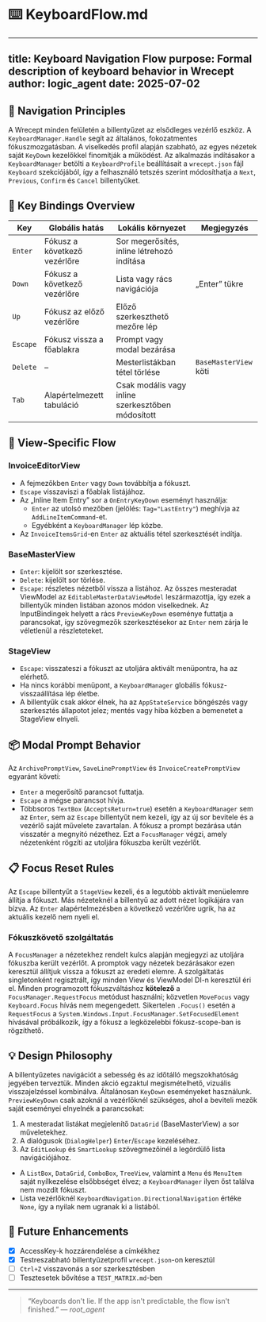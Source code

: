 # ⌨️ KeyboardFlow.md

---
**title:** Keyboard Navigation Flow
**purpose:** Formal description of keyboard behavior in Wrecept
**author:** logic_agent
**date:** 2025-07-02
---

## 🧭 Navigation Principles

A Wrecept minden felületén a billentyűzet az elsődleges vezérlő eszköz. A `KeyboardManager.Handle` segít az általános, fokozatmentes fókuszmozgatásban. A viselkedés profil alapján szabható, az egyes nézetek saját `KeyDown` kezelőkkel finomítják a működést.
Az alkalmazás indításakor a `KeyboardManager` betölti a `KeyboardProfile` beállításait a `wrecept.json` fájl `Keyboard` szekciójából, így a felhasználó tetszés szerint módosíthatja a `Next`, `Previous`, `Confirm` és `Cancel` billentyűket.

## 🔑 Key Bindings Overview

| Key      | Globális hatás                     | Lokális környezet                        | Megjegyzés |
|---------|-----------------------------------|------------------------------------------|------------|
| `Enter` | Fókusz a következő vezérlőre       | Sor megerősítés, inline létrehozó indítása |            |
| `Down`  | Fókusz a következő vezérlőre       | Lista vagy rács navigációja              | „Enter” tükre |
| `Up`    | Fókusz az előző vezérlőre          | Előző szerkeszthető mezőre lép            |            |
| `Escape`| Fókusz vissza a főablakra          | Prompt vagy modal bezárása               |            |
| `Delete`| –                                 | Mesterlistákban tétel törlése            | `BaseMasterView` köti |
| `Tab`   | Alapértelmezett tabuláció         | Csak modális vagy inline szerkesztőben módosított | |

## 🧾 View-Specific Flow

### InvoiceEditorView
- A fejmezőkben `Enter` vagy `Down` továbbítja a fókuszt.
- `Escape` visszaviszi a főablak listájához.
- Az „Inline Item Entry” sor a `OnEntryKeyDown` eseményt használja:
  - `Enter` az utolsó mezőben (jelölés: `Tag="LastEntry"`) meghívja az `AddLineItemCommand`-et.
  - Egyébként a `KeyboardManager` lép közbe.
- Az `InvoiceItemsGrid`-en `Enter` az aktuális tétel szerkesztését indítja.

### BaseMasterView
- `Enter`: kijelölt sor szerkesztése.
- `Delete`: kijelölt sor törlése.
- `Escape`: részletes nézetből vissza a listához.
Az összes mesteradat ViewModel az `EditableMasterDataViewModel` leszármazottja, így ezek a billentyűk minden listában azonos módon viselkednek.
Az InputBindingek helyett a rács `PreviewKeyDown` eseménye futtatja a parancsokat,
így szövegmezők szerkesztésekor az `Enter` nem zárja le véletlenül a részleteteket.

### StageView
- `Escape`: visszateszi a fókuszt az utoljára aktivált menüpontra, ha az elérhető.
- Ha nincs korábbi menüpont, a `KeyboardManager` globális fókusz-visszaállítása lép életbe.
- A billentyűk csak akkor élnek, ha az `AppStateService` böngészés vagy szerkesztés állapotot jelez; mentés vagy hiba közben a bemenetet a StageView elnyeli.

## 📦 Modal Prompt Behavior

Az `ArchivePromptView`, `SaveLinePromptView` és `InvoiceCreatePromptView` egyaránt követi:
- `Enter` a megerősítő parancsot futtatja.
- `Escape` a mégse parancsot hívja.
- Többsoros `TextBox` (`AcceptsReturn=true`) esetén a `KeyboardManager` sem az `Enter`, sem az `Escape` billentyűt nem kezeli, így az új sor bevitele és a vezérlő saját művelete zavartalan.
A fókusz a prompt bezárása után visszatér a megnyitó nézethez.
Ezt a `FocusManager` végzi, amely nézetenként rögzíti az utoljára fókuszba került vezérlőt.

## 📋 Focus Reset Rules

Az `Escape` billentyűt a `StageView` kezeli, és a legutóbb aktivált menüelemre
állítja a fókuszt. Más nézeteknél a billentyű az adott nézet logikájára van
bízva.
Az `Enter` alapértelmezésben a következő vezérlőre ugrik, ha az aktuális kezelő nem nyeli el.

### Fókuszkövető szolgáltatás

A `FocusManager` a nézetekhez rendelt kulcs alapján megjegyzi az utoljára fókuszba került vezérlőt. A promptok vagy nézetek bezárásakor ezen keresztül állítjuk vissza a fókuszt az eredeti elemre. A szolgáltatás singletonként regisztrált, így minden View és ViewModel DI-n keresztül éri el.
Minden programozott fókuszváltáshoz **kötelező** a `FocusManager.RequestFocus` metódust használni; közvetlen `MoveFocus` vagy `Keyboard.Focus` hívás nem megengedett.
Sikertelen `.Focus()` esetén a `RequestFocus` a `System.Windows.Input.FocusManager.SetFocusedElement` hívásával próbálkozik, így a fókusz a legközelebbi fókusz-scope-ban is rögzíthető.

## 💡 Design Philosophy

A billentyűzetes navigációt a sebesség és az időtálló megszokhatóság jegyében terveztük. Minden akció egzaktul megismételhető, vizuális visszajelzéssel kombinálva.
Általánosan `KeyDown` eseményeket használunk. `PreviewKeyDown` csak azoknál a vezérlőknél szükséges, ahol a beviteli mezők saját eseményei elnyelnék a parancsokat:
1. A mesteradat listákat megjelenítő `DataGrid` (BaseMasterView) a sor műveletekhez.
2. A dialógusok (`DialogHelper`) `Enter`/`Escape` kezeléséhez.
3. Az `EditLookup` és `SmartLookup` szövegmezőinél a legördülő lista navigációjához.
- A `ListBox`, `DataGrid`, `ComboBox`, `TreeView`, valamint a `Menu` és `MenuItem` saját nyílkezelése elsőbbséget élvez; a `KeyboardManager` ilyen őst találva nem mozdít fókuszt.
- Lista vezérlőknél `KeyboardNavigation.DirectionalNavigation` értéke `None`, így a nyilak nem ugranak ki a listából.

## 🔧 Future Enhancements

- [x] AccessKey-k hozzárendelése a címkékhez
- [x] Testreszabható billentyűzetprofil `wrecept.json`-on keresztül
- [ ] `Ctrl+Z` visszavonás a sor szerkesztésben
- [ ] Tesztesetek bővítése a `TEST_MATRIX.md`-ben

---

> “Keyboards don't lie. If the app isn't predictable, the flow isn't finished.” — *root_agent*

